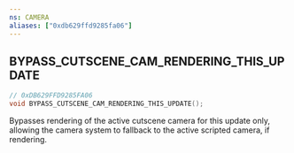 ```yaml
---
ns: CAMERA
aliases: ["0xdb629ffd9285fa06"]
---
```

## BYPASS_CUTSCENE_CAM_RENDERING_THIS_UPDATE

```c
// 0xDB629FFD9285FA06
void BYPASS_CUTSCENE_CAM_RENDERING_THIS_UPDATE();
```

Bypasses rendering of the active cutscene camera for this update only, allowing the camera system to fallback to the active scripted camera, if rendering.

